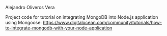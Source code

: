 Alejandro Oliveros Vera

Project code for tutorial on integrating MongoDB into Node.js application using Mongoose: https://www.digitalocean.com/community/tutorials/how-to-integrate-mongodb-with-your-node-application

